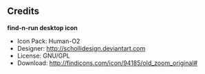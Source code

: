 ## Credits

**find-n-run desktop icon**

 * Icon Pack: Human-O2
 * Designer: http://schollidesign.deviantart.com
 * License: GNU/GPL
 * Download: http://findicons.com/icon/94185/old_zoom_original#
